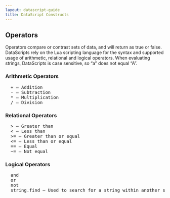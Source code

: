 ```yaml
---
layout: datascript-guide
title: DataScript Constructs
---
```

## Operators

Operators compare or contrast sets of data, and will return as true or false. DataScripts rely on the Lua scripting language for the syntax and supported usage of arithmetic, relational and logical operators. When evaluating strings, DataScripts is case sensitive, so “a” does not equal “A”.

### Arithmetic Operators

<pre>  + &mdash; Addition 
  - &mdash; Subtraction 
  * &mdash; Multiplication 
  / &mdash; Division
</pre>

### Relational Operators

<pre>  &gt; &mdash; Greater than 
  &lt; &mdash; Less than 
  &gt;= &mdash; Greater than or equal 
  &lt;= &mdash; Less than or equal 
  == &mdash; Equal 
  ~= &mdash; Not equal
</pre>

### Logical Operators

<pre>  and 
  or 
  not 
  string.find &mdash; Used to search for a string within another string.
</pre>